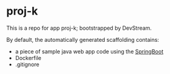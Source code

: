 # proj-k

This is a repo for app proj-k; bootstrapped by DevStream.

By default, the automatically generated scaffolding contains:

- a piece of sample java web app code using the [SpringBoot](https://spring.io/projects/spring-boot/)
- Dockerfile
- .gitignore
